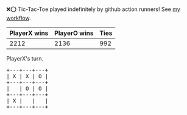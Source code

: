 :x::o: Tic-Tac-Toe played indefinitely by github action runners! See [my workflow](.github/workflows/play.yaml).

|PlayerX wins|PlayerO wins|Ties|
|-|-|-|
|2212|2136|992|

PlayerX's turn.

<pre>
+---+---+---+
| X | X | O |
+---+---+---+
|   | O | O |
+---+---+---+
| X |   |   |
+---+---+---+
</pre>